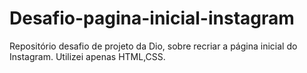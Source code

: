 # Desafio-pagina-inicial-instagram
Repositório desafio de projeto da Dio, sobre recriar a página inicial do Instagram.
Utilizei apenas HTML,CSS.
